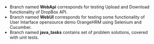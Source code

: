 - Branch named **WebApi** corresponds for testing Upload and Download functionality of DropBox API.
- Branch named **WebUI** corresponds for testing some functionality of User Intarface opensource demo OrangeHRM using Selenium and Cucumber.
- Branch named **java_tasks** contains set of problem solutions, covered with unit tests.
